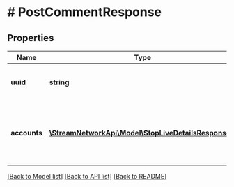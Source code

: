 # # PostCommentResponse

## Properties

Name | Type | Description | Notes
------------ | ------------- | ------------- | -------------
**uuid** | **string** | The unique identifier for the live stream |
**accounts** | [**\StreamNetworkApi\Model\StopLiveDetailsResponse[]**](StopLiveDetailsResponse.md) | An list of responses for each account, with the comment status |

[[Back to Model list]](../../README.md#models) [[Back to API list]](../../README.md#endpoints) [[Back to README]](../../README.md)
